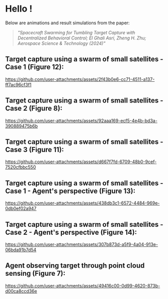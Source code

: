 # Hello !

Below are animations and result simulations from the paper:

>*"Spacecraft Swarming for Tumbling Target Capture with Decentralized Behavioral Control; El Ghali Asri, Zheng H. Zhu;  Aerospace Science & Technology (2024)"*

## **Target capture using a swarm of small satellites - Case 1 (Figure 12):**

https://github.com/user-attachments/assets/2f43b0e6-cc71-4511-a137-ff7ac96cf3f1

## **Target capture using a swarm of small satellites - Case 2 (Figure 8):**

https://github.com/user-attachments/assets/92aaa169-ecf5-4e4b-bd3a-390889475b6b

## **Target capture using a swarm of small satellites - Case 3 (Figure 11):**

https://github.com/user-attachments/assets/d667f7fd-6709-48b0-9cef-7520cfbbc550

## **Target capture using a swarm of small satellites - Case 1 - Agent's perspective (Figure 13):**

https://github.com/user-attachments/assets/438db3c1-6572-4484-969e-0db0ef02a947

## **Target capture using a swarm of small satellites - Case 2 - Agent's perspective (Figure 14):**

https://github.com/user-attachments/assets/307b873d-a5f9-4a04-913e-06bda91b7d54

## **Agent observing target through point cloud sensing (Figure 7):**

https://github.com/user-attachments/assets/49416c00-0d99-4620-873b-d00ca8ccd36e
